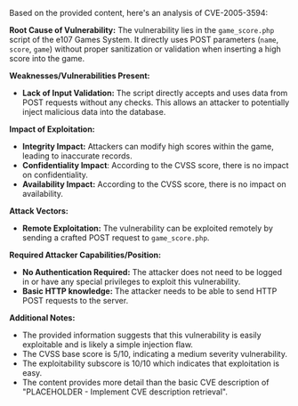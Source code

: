 Based on the provided content, here's an analysis of CVE-2005-3594:

**Root Cause of Vulnerability:**
The vulnerability lies in the `game_score.php` script of the e107 Games System. It directly uses POST parameters (`name`, `score`, `game`) without proper sanitization or validation when inserting a high score into the game.

**Weaknesses/Vulnerabilities Present:**
- **Lack of Input Validation:** The script directly accepts and uses data from POST requests without any checks. This allows an attacker to potentially inject malicious data into the database.

**Impact of Exploitation:**
- **Integrity Impact:** Attackers can modify high scores within the game, leading to inaccurate records.
- **Confidentiality Impact**: According to the CVSS score, there is no impact on confidentiality.
- **Availability Impact:** According to the CVSS score, there is no impact on availability.

**Attack Vectors:**
- **Remote Exploitation:** The vulnerability can be exploited remotely by sending a crafted POST request to `game_score.php`.

**Required Attacker Capabilities/Position:**
- **No Authentication Required:** The attacker does not need to be logged in or have any special privileges to exploit this vulnerability.
- **Basic HTTP knowledge:** The attacker needs to be able to send HTTP POST requests to the server.

**Additional Notes:**
- The provided information suggests that this vulnerability is easily exploitable and is likely a simple injection flaw.
- The CVSS base score is 5/10, indicating a medium severity vulnerability.
- The exploitability subscore is 10/10 which indicates that exploitation is easy.
- The content provides more detail than the basic CVE description of "PLACEHOLDER - Implement CVE description retrieval".